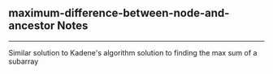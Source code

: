 <h2>maximum-difference-between-node-and-ancestor Notes</h2><hr>Similar solution to Kadene's algorithm solution to finding the max sum of a subarray